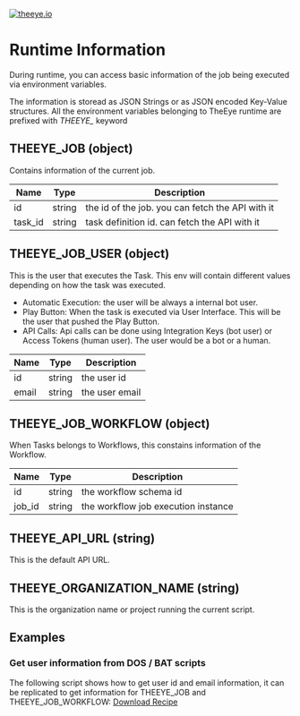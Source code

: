 [![theeye.io](../../images/logo-theeye-theOeye-logo2.png)](https://theeye.io/index.html)

# Runtime Information

During runtime, you can access basic information of the job being executed via environment variables.

The information is storead as JSON Strings or as JSON encoded Key-Value structures.
All the environment variables belonging to TheEye runtime are prefixed with *THEEYE_* keyword

## THEEYE_JOB (object)

Contains information of the current job.

| Name | Type | Description |
| ---  | --- | --- |
| id | string | the id of the job. you can fetch the API with it |
| task_id | string | task definition id. can fetch the API with it |

## THEEYE_JOB_USER (object)

This is the user that executes the Task. This env will contain different values depending on how the task was executed.

* Automatic Execution: the user will be always a internal bot user.
* Play Button: When the task is executed via User Interface. This will be the user that pushed the Play Button.
* API Calls: Api calls can be done using Integration Keys (bot user) or Access Tokens (human user). The user would be a bot or a human.

| Name | Type | Description |
| ---  | --- | --- |
| id | string | the user id |
| email | string | the user email |

## THEEYE_JOB_WORKFLOW (object)

When Tasks belongs to Workflows, this constains information of the Workflow.

| Name | Type | Description |
| ---  | --- | --- |
| id | string | the workflow schema id |
| job_id | string | the workflow job execution instance |

## THEEYE_API_URL (string)

This is the default API URL.

## THEEYE_ORGANIZATION_NAME (string)

This is the organization name or project running the current script.

## Examples

###  Get user information from DOS / BAT scripts

The following script shows how to get user id and email information, it can be replicated to get information for THEEYE_JOB and THEEYE_JOB_WORKFLOW:
[Download Recipe](https://github.com/theeye-io/theeye-docs/blob/master/docs/assets/recipes/check_theeye_env_vars.json)
